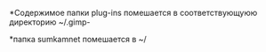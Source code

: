 *Содержимое папки plug-ins помешается в соответствующуюю директорию ~/.gimp-

*папка sumkamnet помешается в ~/